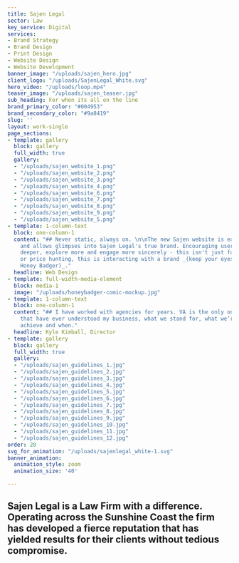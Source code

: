 ```yaml
---
title: Sajen Legal
sector: Law
key_service: Digital
services:
- Brand Strategy
- Brand Design
- Print Design
- Website Design
- Website Development
banner_image: "/uploads/sajen_hero.jpg"
client_logo: "/uploads/SajenLegal_White.svg"
hero_video: "/uploads/loop.mp4"
teaser_image: "/uploads/sajen_teaser.jpg"
sub_heading: For when its all on the line
brand_primary_color: "#004953"
brand_secondary_color: "#9a8419"
slug: ''
layout: work-single
page_sections:
- template: gallery
  block: gallery
  full_width: true
  gallery:
  - "/uploads/sajen_website_1.png"
  - "/uploads/sajen_website_2.png"
  - "/uploads/sajen_website_3.png"
  - "/uploads/sajen_website_4.png"
  - "/uploads/sajen_website_6.png"
  - "/uploads/sajen_website_7.png"
  - "/uploads/sajen_website_8.png"
  - "/uploads/sajen_website_9.png"
  - "/uploads/sajen_website_5.png"
- template: 1-column-text
  block: one-column-1
  content: "## Never static, always on. \n\nThe new Sajen website is easily navigable
    and allows glimpses into Sajen Legal's true brand. Encouraging users to wander
    deeper, explore more and engage more sincerely - this isn't just fact checking
    or price hunting, this is interacting with a brand _(keep your eyes open for the
    Honey Badger)_."
  headline: Web Design
- template: full-width-media-element
  block: media-1
  image: "/uploads/honeybadger-comic-mockup.jpg"
- template: 1-column-text
  block: one-column-1
  content: "## I have worked with agencies for years. VA is the only one I trust and
    that have ever understood my business, what we stand for, what we’re trying to
    achieve and when."
  headline: Kyle Kimball, Director
- template: gallery
  block: gallery
  full_width: true
  gallery:
  - "/uploads/sajen_guidelines_1.jpg"
  - "/uploads/sajen_guidelines_2.jpg"
  - "/uploads/sajen_guidelines_3.jpg"
  - "/uploads/sajen_guidelines_4.jpg"
  - "/uploads/sajen_guidelines_5.jpg"
  - "/uploads/sajen_guidelines_6.jpg"
  - "/uploads/sajen_guidelines_7.jpg"
  - "/uploads/sajen_guidelines_8.jpg"
  - "/uploads/sajen_guidelines_9.jpg"
  - "/uploads/sajen_guidelines_10.jpg"
  - "/uploads/sajen_guidelines_11.jpg"
  - "/uploads/sajen_guidelines_12.jpg"
order: 20
svg_for_animation: "/uploads/sajenlegal_white-1.svg"
banner_animation:
  animation_style: zoom
  animation_size: '40'

---
```

## Sajen Legal is a Law Firm with a difference. Operating across the Sunshine Coast the firm has developed a fierce reputation that has yielded results for their clients without tedious compromise.
